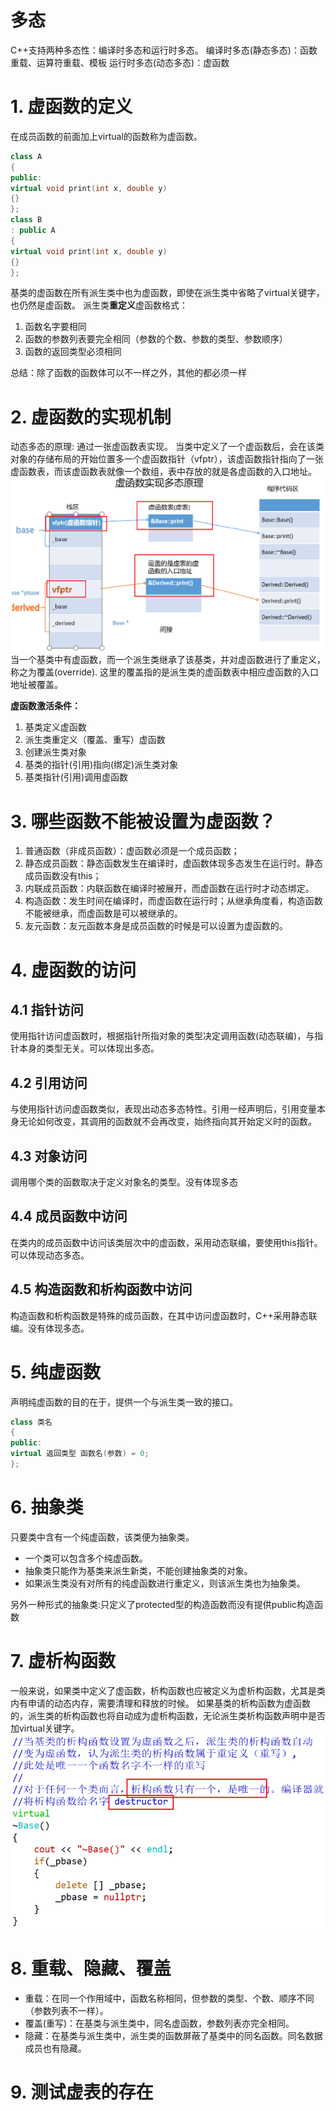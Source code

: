 # 多态
C++支持两种多态性：编译时多态和运行时多态。
编译时多态(静态多态)：函数重载、运算符重载、模板
运行时多态(动态多态)：虚函数

# 1. 虚函数的定义
在成员函数的前面加上virtual的函数称为虚函数。
```c++
class A
{
public:
virtual void print(int x, double y)
{}
};
class B
: public A
{
virtual void print(int x, double y)
{}
};
```
基类的虚函数在所有派生类中也为虚函数，即使在派生类中省略了virtual关键字，也仍然是虚函数。
派生类**重定义**虚函数格式：
1. 函数名字要相同
2. 函数的参数列表要完全相同（参数的个数、参数的类型、参数顺序）
3. 函数的返回类型必须相同

总结：除了函数的函数体可以不一样之外，其他的都必须一样

# 2. 虚函数的实现机制
动态多态的原理:
通过一张虚函数表实现。
当类中定义了一个虚函数后，会在该类对象的存储布局的开始位置多一个虚函数指针（vfptr），该虚函数指针指向了一张虚函数表，而该虚函数表就像一个数组，表中存放的就是各虚函数的入口地址。
![](img/2024-03-15-12-02-21.png)
当一个基类中有虚函数，而一个派生类继承了该基类，并对虚函数进行了重定义，称之为覆盖(override). 这里的覆盖指的是派生类的虚函数表中相应虚函数的入口地址被覆盖。

**虚函数激活条件：**
1. 基类定义虚函数
2. 派生类重定义（覆盖、重写）虚函数
3. 创建派生类对象
4. 基类的指针(引用)指向(绑定)派生类对象
5. 基类指针(引用)调用虚函数

# 3. 哪些函数不能被设置为虚函数？
1. 普通函数（非成员函数）：虚函数必须是一个成员函数；
2. 静态成员函数：静态函数发生在编译时，虚函数体现多态发生在运行时。静态成员函数没有this；
3. 内联成员函数：内联函数在编译时被展开，而虚函数在运行时才动态绑定。
4. 构造函数：发生时间在编译时，而虚函数在运行时；从继承角度看，构造函数不能被继承，而虚函数是可以被继承的。
5. 友元函数：友元函数本身是成员函数的时候是可以设置为虚函数的。

# 4. 虚函数的访问
## 4.1 指针访问
使用指针访问虚函数时，根据指针所指对象的类型决定调用函数(动态联编)，与指针本身的类型无关。可以体现出多态。
## 4.2 引用访问
与使用指针访问虚函数类似，表现出动态多态特性。引用一经声明后，引用变量本身无论如何改变，其调用的函数就不会再改变，始终指向其开始定义时的函数。
## 4.3 对象访问
调用哪个类的函数取决于定义对象名的类型。没有体现多态
## 4.4 成员函数中访问
在类内的成员函数中访问该类层次中的虚函数，采用动态联编，要使用this指针。可以体现动态多态。
## 4.5 构造函数和析构函数中访问
构造函数和析构函数是特殊的成员函数，在其中访问虚函数时，C++采用静态联编。没有体现多态。

# 5. 纯虚函数
声明纯虚函数的目的在于，提供一个与派生类一致的接口。
```c++
class 类名
{
public:
virtual 返回类型 函数名(参数) = 0;
};
```

# 6. 抽象类
只要类中含有一个纯虚函数，该类便为抽象类。

* 一个类可以包含多个纯虚函数。
* 抽象类只能作为基类来派生新类，不能创建抽象类的对象。
* 如果派生类没有对所有的纯虚函数进行重定义，则该派生类也为抽象类。

另外一种形式的抽象类:只定义了protected型的构造函数而没有提供public构造函数

# 7. 虚析构函数
一般来说，如果类中定义了虚函数，析构函数也应被定义为虚析构函数，尤其是类内有申请的动态内存，需要清理和释放的时候。 
如果基类的析构函数为虚函数的，派生类的析构函数也将自动成为虚析构函数，无论派生类析构函数声明中是否加virtual关键字。
![](img/2024-03-15-21-56-51.png)

# 8. 重载、隐藏、覆盖
* 重载：在同一个作用域中，函数名称相同，但参数的类型、个数、顺序不同（参数列表不一样）。
* 覆盖(重写)：在基类与派生类中，同名虚函数，参数列表亦完全相同。
* 隐藏：在基类与派生类中，派生类的函数屏蔽了基类中的同名函数。同名数据成员也有隐藏。

# 9. 测试虚表的存在
